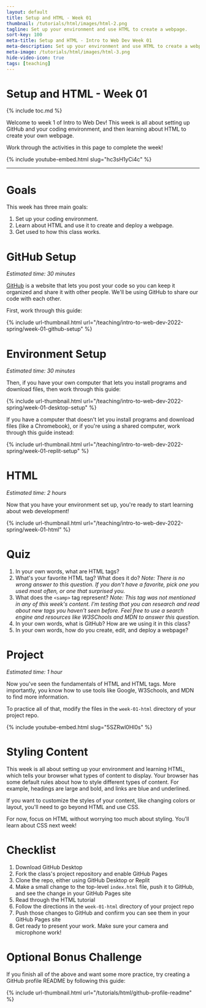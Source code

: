```yaml
---
layout: default
title: Setup and HTML - Week 01
thumbnail: /tutorials/html/images/html-2.png
tagline: Set up your environment and use HTML to create a webpage.
sort-key: 100
meta-title: Setup and HTML - Intro to Web Dev Week 01
meta-description: Set up your environment and use HTML to create a webpage.
meta-image: /tutorials/html/images/html-3.png
hide-video-icon: true
tags: [teaching]
---
```


# Setup and HTML - Week 01

{% include toc.md %}

Welcome to week 1 of Intro to Web Dev! This week is all about setting up GitHub and your coding environment, and then learning about HTML to create your own webpage.

Work through the activities in this page to complete the week!

{% include youtube-embed.html slug="hc3sH1yCi4c" %}

---

# Goals

This week has three main goals:

1. Set up your coding environment.
2. Learn about HTML and use it to create and deploy a webpage.
3. Get used to how this class works.

# GitHub Setup

*Estimated time: 30 minutes*

[GitHub](https://github.com) is a website that lets you post your code so you can keep it organized and share it with other people. We'll be using GitHub to share our code with each other.

First, work through this guide:

{% include url-thumbnail.html url="/teaching/intro-to-web-dev-2022-spring/week-01-github-setup" %}

# Environment Setup

*Estimated time: 30 minutes*

Then, if you have your own computer that lets you install programs and download files, then work through this guide:

{% include url-thumbnail.html url="/teaching/intro-to-web-dev-2022-spring/week-01-desktop-setup" %}

If you have a computer that doesn't let you install programs and download files (like a Chromebook), or if you're using a shared computer, work through this guide instead:

{% include url-thumbnail.html url="/teaching/intro-to-web-dev-2022-spring/week-01-replit-setup" %}

# HTML

*Estimated time: 2 hours*

Now that you have your environment set up, you're ready to start learning about web development!

{% include url-thumbnail.html url="/teaching/intro-to-web-dev-2022-spring/week-01-html" %}

# Quiz

1. In your own words, what are HTML tags?
2. What's your favorite HTML tag? What does it do? *Note: There is no wrong answer to this question. If you don't have a favorite, pick one you used most often, or one that surprised you.*
3. What does the `<samp>` tag represent? *Note: This tag was not mentioned in any of this week's content. I'm testing that you can research and read about new tags you haven't seen before. Feel free to use a search engine and resources like W3SChools and MDN to answer this question.*
4. In your own words, what is GitHub? How are we using it in this class?
5. In your own words, how do you create, edit, and deploy a webpage?

# Project

*Estimated time: 1 hour*

Now you've seen the fundamentals of HTML and HTML tags. More importantly, you know how to use tools like Google, W3Schools, and MDN to find more information.

To practice all of that, modify the files in the `week-01-html` directory of your project repo.

{% include youtube-embed.html slug="5SZRwl0Hl0s" %}

# Styling Content

This week is all about setting up your environment and learning HTML, which tells your browser what types of content to display. Your browser has some default rules about how to style different types of content. For example, headings are large and bold, and links are blue and underlined.

If you want to customize the styles of your content, like changing colors or layout, you'll need to go beyond HTML and use CSS.

For now, focus on HTML without worrying too much about styling. You'll learn about CSS next week!

# Checklist

1. Download GitHub Desktop
2. Fork the class's project repository and enable GitHub Pages
3. Clone the repo, either using GitHub Desktop or Replit
4. Make a small change to the top-level `index.html` file, push it to GitHub, and see the change in your GitHub Pages site
5. Read through the HTML tutorial
6. Follow the directions in the `week-01-html` directory of your project repo
7. Push those changes to GitHub and confirm you can see them in your GitHub Pages site
8. Get ready to present your work. Make sure your camera and microphone work!

# Optional Bonus Challenge

If you finish all of the above and want some more practice, try creating a GitHub profile README by following this guide:

{% include url-thumbnail.html url="/tutorials/html/github-profile-readme" %}